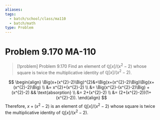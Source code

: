 ```yaml
---
aliases: 
tags:
  - batch/school/class/ma110
  - batch/math
type: Problem
---
```

# Problem 9.170 MA-110

> [!problem] Problem 9.170
> Find an element of $\mathbb{Q}[x]/(x^{2}-2)$ whose square is twice the multiplicative identity of $\mathbb{Q}[x]/(x^{2}-2)$.

$$
\begin{align}
\Big(x+(x^{2}-2)\Big)^{2}&=\Big(x+(x^{2}-2)\Big)\Big(x+(x^{2}-2)\Big) \\
&= x^{2}+(x^{2}-2) \\
&= \Big(x^{2}-(x^{2}-2)\Big) + (x^{2}-2) && \text{absorption} \\
&= 2+(x^{2}-2) \\
&= (2+(x^{2}-2))(1+(x^{2}-2)).
\end{align}
$$
Therefore, $x+(x^{2}-2)$ is an element of $\mathbb{Q}[x]/(x^{2}-2)$ whose square is twice the multiplicative identity of $\mathbb{Q}[x]/(x^{2}-2)$.
